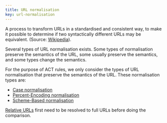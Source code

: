 ```yaml
---
title: URL normalisation 
key: url-normalisation 
---
```


A process to transform URLs in a standardised and consistent way, to make it possible to determine if two syntactically different URLs may be equivalent. (Source: [Wikipedia](https://en.wikipedia.org/wiki/URL_normalisation)).

Several types of URL normalisation exists. Some types of normalisation preserve the semantics of the URL, some usually preserve the semantics, and some types change the semantics. 

For the purpose of ACT rules, we only consider the types of URL normalisation that preserve the semantics of the URL. These normalisation types are: 
- [Case normalisation](https://tools.ietf.org/html/rfc3986#section-6.2.2.1)
- [Percent-Encoding normalisation](https://tools.ietf.org/html/rfc3986#section-6.2.2.2)
- [Scheme-Based normalisation](https://tools.ietf.org/html/rfc3986#section-6.2.3)

[Relative URLs](https://www.w3.org/TR/WD-html40-970917/htmlweb.html#relative-urls) first need to be resolved to full URLs before doing the comparison. 